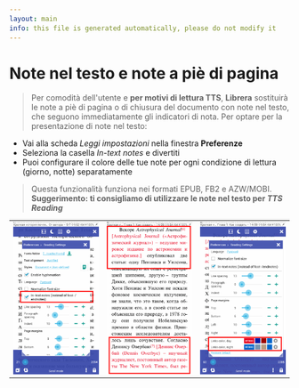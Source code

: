```yaml
---
layout: main
info: this file is generated automatically, please do not modify it
---
```


# Note nel testo e note a piè di pagina
> Per comodità dell'utente e **per motivi di lettura TTS**, **Librera** sostituirà le note a piè di pagina o di chiusura del documento con note nel testo, che seguono immediatamente gli indicatori di nota.
Per optare per la presentazione di note nel testo:
* Vai alla scheda _Leggi impostazioni_ nella finestra **Preferenze**
* Seleziona la casella _In-text notes_ e divertiti
* Puoi configurare il colore delle tue note per ogni condizione di lettura (giorno, notte) separatamente
> Questa funzionalità funziona nei formati EPUB, FB2 e AZW/MOBI.
**Suggerimento: ti consigliamo di utilizzare le note nel testo per _TTS Reading_**

||||
|-|-|-|
|![](1.png)|![](2.png)|![](3.png)|
